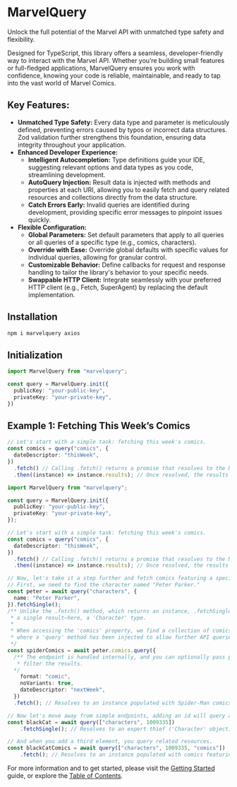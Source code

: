 # MarvelQuery

Unlock the full potential of the Marvel API with unmatched type safety and flexibility.

Designed for TypeScript, this library offers a seamless, developer-friendly way to interact with the Marvel API. Whether you’re building small features or full-fledged applications, MarvelQuery ensures you work with confidence, knowing your code is reliable, maintainable, and ready to tap into the vast world of Marvel Comics.

## **Key Features:**

- **Unmatched Type Safety:** Every data type and parameter is meticulously defined, preventing errors caused by typos or incorrect data structures. Zod validation further strengthens this foundation, ensuring data integrity throughout your application.
- **Enhanced Developer Experience:**
  - **Intelligent Autocompletion:** Type definitions guide your IDE, suggesting relevant options and data types as you code, streamlining development.
  - **AutoQuery Injection:**  Result data is injected with methods and properties at each URI, allowing you to easily fetch and query related resources and collections directly from the data structure.
  - **Catch Errors Early:** Invalid queries are identified during development, providing specific error messages to pinpoint issues quickly.
- **Flexible Configuration:**
  - **Global Parameters:** Set default parameters that apply to all queries or all queries of a specific type (e.g., comics, characters).
  - **Override with Ease:** Override global defaults with specific values for individual queries, allowing for granular control.
  - **Customizable Behavior:** Define callbacks for request and response handling to tailor the library's behavior to your specific needs.
  - **Swappable HTTP Client:** Integrate seamlessly with your preferred HTTP client (e.g., Fetch, SuperAgent) by replacing the default implementation.

## Installation

```bash npm2yarn
npm i marvelquery axios
```

## Initialization

```ts
import MarvelQuery from "marvelquery";

const query = MarvelQuery.init({
  publicKey: "your-public-key",
  privateKey: "your-private-key",
})
```

## Example 1: Fetching This Week’s Comics

```ts
// Let's start with a simple task: fetching this week's comics.
const comics = query("comics", {
  dateDescriptor: "thisWeek",
})
  .fetch() // Calling .fetch() returns a promise that resolves to the MarvelQuery instance.
  .then((instance) => instance.results); // Once resolved, the results property becomes populated.
```



```ts
import MarvelQuery from "marvelquery";

const query = MarvelQuery.init({
  publicKey: "your-public-key",
  privateKey: "your-private-key",
});

// Let's start with a simple task: fetching this week's comics.
const comics = query("comics", {
  dateDescriptor: "thisWeek",
})
  .fetch() // Calling .fetch() returns a promise that resolves to the MarvelQuery instance.
  .then((instance) => instance.results); // Once resolved, the results property becomes populated.

// Now, let's take it a step further and fetch comics featuring a specific character.
// First, we need to find the character named "Peter Parker."
const peter = await query("characters", {
  name: "Peter Parker",
}).fetchSingle();
/** Unlike the .fetch() method, which returns an instance, .fetchSingle() gives us
 * a single result—here, a 'Character' type.
 * 
 * When accessing the 'comics' property, we find a collection of comics featuring Peter,
 * where a 'query' method has been injected to allow further API queries.
 */
const spiderComics = await peter.comics.query({
  /** The endpoint is handled internally, and you can optionally pass parameters to 
   * filter the results.
  */
    format: "comic",
    noVariants: true,
    dateDescriptor: "nextWeek",
  })
  .fetch(); // Resolves to an instance populated with Spider-Man comics

// Now let's move away from simple endpoints, adding an id will query a resource
const blackCat = await query(["characters", 1009335])
	.fetchSingle(); // Resolves to an expert thief ('Character' object)

// And when you add a third element, you query related resources.
const blackCatComics = await query(["characters", 1009335, "comics"])
	.fetch(); // Resolves to an instance populated with comics featuring Felicia Hardy.

```

For more information and to get started, please visit the [Getting Started](docs/getting-started.md) guide, or explore the [Table of Contents](table-of-contents.md).
